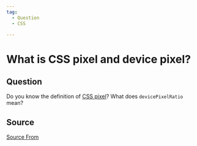 ```yaml
---
tag:
  - Question
  - CSS

---
```

  
# What is CSS pixel and device pixel?

## Question
Do you know the definition of [CSS pixel](https://developer.mozilla.org/en-US/docs/Glossary/CSS_pixel)? What does `devicePixelRatio` mean?




##  Source
[Source From](https://bigfrontend.dev/question/What-is-CSS-pixel-and-device-pixels)

  